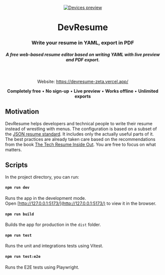 <p align="center">
   <a href="https://devresume.app" target="_blank">
    <img src="screenshot.png" alt="Devices preview" />
  </a>
</p>
<h1 align="center">DevResume</h1>

<div align="center">

  <h3>Write your resume in YAML, export in PDF</h3>
  <h5>A free web-based resume editor based on writing YAML with live preview and PDF export. </h5>
  
<br />

Website: https://devresume-zeta.vercel.app/

**Completely free** • **No sign-up** • **Live preview** • **Works offline** • **Unlimited exports**

</div>

## Motivation

DevResume helps developers and technical people to write their resume instead of wrestling with menus.
The configuration is based on a subset of the [JSON resume standard](https://jsonresume.org/). It includes only the actually useful parts of it. The best practices are already taken care based on the recommendations from the book [The Tech Resume Inside Out](https://thetechresume.com/). You are free to focus on what matters.

## Scripts

In the project directory, you can run:

#### `npm run dev`

Runs the app in the development mode.\
Open [http://127.0.0.1:5173/](http://127.0.0.1:5173/) to view it in the browser.

#### `npm run build`

Builds the app for production in the `dist` folder.

#### `npm run test`

Runs the unit and integrations tests using Vitest.

#### `npm run test:e2e`

Runs the E2E tests using Playwright.
